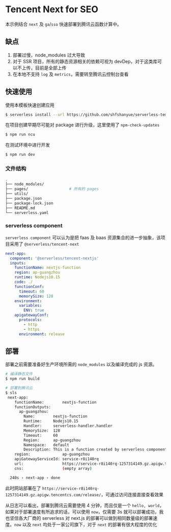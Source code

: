 # Tencent Next for SEO

本示例结合 `next` 及 `ga`/`sso` 快速部署到腾讯云函数计算中。

## 缺点

1. 部署过慢，node_modules 过大导致
1. 对于 SSR 项目，所有的静态资源相关的依赖可视为 devDep，对于这类库可以不上传，目前是全部上传
1. 在本地不支持 `log` 及 `metrics`，需要转至腾讯云控制台查看

## 快速使用

使用本模板快速创建应用

``` bash
$ serverless install --url https://github.com/shfshanyue/serverless-template-zh/tree/master/tencent-next-helmet-ga --name next-app
```

在项目创建早期尽可能对 package 进行升级，这里使用了 `npm-check-updates`

``` bash
$ npm run ncu
```

在测试环境中进行开发

``` bash
$ npm run dev
```

### 文件结构

``` bash
.
├── node_modules/
├── pages/                  # 所有的 pages
├── utils/
├── package.json
├── package-lock.json
├── README.md
└── serverless.yaml
```

### serverless component

`serverless component` 可以认为是把 faas 及 baas 资源集合的进一步抽象，该项目采用了 `@serverless/tencent-next`

``` yaml
next-app:
  component: '@serverless/tencent-nextjs'
  inputs:
    functionName: nextjs-function
    region: ap-guangzhou
    runtime: Nodejs10.15
    code: ./
    functionConf:
      timeout: 60
      memorySize: 128
    environment:
      variables:
        ENV: true
    apigatewayConf:
      protocols:
        - http
        - https
      environment: release
```

## 部署

部署之前需要准备好生产环境所需的 `node_modules` 以及编译完成的 js 资源。

``` bash
# 编译静态文件
$ npm run build

# 部署到腾讯云
$ sls
 next-app:
    functionName:        nextjs-function
    functionOutputs:
      ap-guangzhou:
        Name:        nextjs-function
        Runtime:     Nodejs10.15
        Handler:     serverless-handler.handler
        MemorySize:  128
        Timeout:     60
        Region:      ap-guangzhou
        Namespace:   default
        Description: This is a function created by serverless component
    region:              ap-guangzhou
    apiGatewayServiceId: service-r8i140rq
    url:                 https://service-r8i140rq-1257314149.gz.apigw.tencentcs.com/release/
    cns:                 (empty array)

  240s › next-app › done
```

此时网站部署在了 `https://service-r8i140rq-1257314149.gz.apigw.tencentcs.com/release/`，可通过访问连接直接查看效果

从日志可以看出，部署到腾讯云需要使用 4 分钟，而且仅是一个 `hello, world`，如果对于部署速度有所追求的话，可以使用 `now`，仅需要 3s 就可以部署成功，我也坚信各大厂商的 serverless 对 next.js 的部署可以做到相同数量级的部署速度。`now` 以及 `next` 均处于一家公司旗下，对于 `next` 的部署有很大程度的优化
